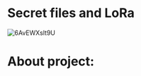 # Secret files and LoRa
![6AvEWXslt9U](https://github.com/user-attachments/assets/6bae6628-15b8-46bb-81f7-5e26280c394d)

# About project:
